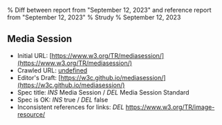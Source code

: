 % Diff between report from "September 12, 2023" and reference report from "September 12, 2023"
% Strudy
% September 12, 2023

## Media Session

- Initial URL: [https://www.w3.org/TR/mediasession/](https://www.w3.org/TR/mediasession/)
- Crawled URL: [undefined](undefined)
- Editor's Draft: [https://w3c.github.io/mediasession/](https://w3c.github.io/mediasession/)
- Spec title: *INS* Media Session / *DEL* Media Session Standard
- Spec is OK: *INS* true / *DEL* false
- Inconsistent references for links: *DEL* https://www.w3.org/TR/image-resource/



